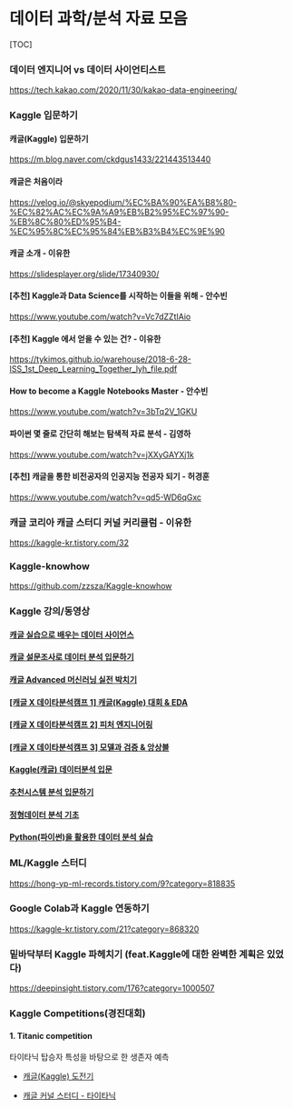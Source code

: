 # 데이터 과학/분석 자료 모음
[TOC]

### 데이터 엔지니어 vs 데이터 사이언티스트

https://tech.kakao.com/2020/11/30/kakao-data-engineering/



### Kaggle 입문하기

#### 캐글(Kaggle) 입문하기

https://m.blog.naver.com/ckdgus1433/221443513440

#### 캐글은 처음이라

https://velog.io/@skyepodium/%EC%BA%90%EA%B8%80-%EC%82%AC%EC%9A%A9%EB%B2%95%EC%97%90-%EB%8C%80%ED%95%B4-%EC%95%8C%EC%95%84%EB%B3%B4%EC%9E%90

#### 캐글 소개 - 이유한

https://slidesplayer.org/slide/17340930/

#### [추천] Kaggle과 Data Science를 시작하는 이들을 위해 - 안수빈

https://www.youtube.com/watch?v=Vc7dZZtIAio

#### [추천] Kaggle 에서 얻을 수 있는 건? - 이유한

https://tykimos.github.io/warehouse/2018-6-28-ISS_1st_Deep_Learning_Together_lyh_file.pdf

#### How to become a Kaggle Notebooks Master - 안수빈 

https://www.youtube.com/watch?v=3bTq2V_1GKU

#### 파이썬 몇 줄로 간단히 해보는 탐색적 자료 분석 - 김영하 

https://www.youtube.com/watch?v=jXXyGAYXj1k

#### [추천] 캐글을 통한 비전공자의 인공지능 전공자 되기 - 허경훈 

https://www.youtube.com/watch?v=qd5-WD6qGxc



### 캐글 코리아 캐글 스터디 커널 커리큘럼 - 이유한

https://kaggle-kr.tistory.com/32



### Kaggle-knowhow

https://github.com/zzsza/Kaggle-knowhow



### Kaggle 강의/동영상

#### [캐글 실습으로 배우는 데이터 사이언스](https://www.inflearn.com/course/%EB%8D%B0%EC%9D%B4%ED%84%B0-%EC%82%AC%EC%9D%B4%EC%96%B8%EC%8A%A4-kaggle/dashboard)

#### [캐글 설문조사로 데이터 분석 입문하기](https://www.inflearn.com/course/캐글-설문조사)

#### [캐글 Advanced 머신러닝 실전 박치기](https://www.inflearn.com/course/캐글-머신러닝-실전)

#### [[캐글 X 데이타분석캠프 1] 캐글(Kaggle) 대회 & EDA](https://tacademy.skplanet.com/live/player/onlineLectureDetail.action?seq=189)

#### [[캐글 X 데이타분석캠프 2] 피처 엔지니어링](https://tacademy.skplanet.com/live/player/onlineLectureDetail.action?seq=191)

#### [[캐글 X 데이타분석캠프 3] 모델과 검증 & 앙상블](https://tacademy.skplanet.com/live/player/onlineLectureDetail.action?seq=192)

#### [Kaggle(캐글) 데이터분석 입문](https://tacademy.skplanet.com/live/player/onlineLectureDetail.action?seq=189)

#### [추천시스템 분석 입문하기](https://tacademy.skplanet.com/live/player/onlineLectureDetail.action?seq=194)

#### [정형데이터 분석 기초](https://tacademy.skplanet.com/live/player/onlineLectureDetail.action?seq=182)

#### [Python(파이썬)을 활용한 데이터 분석 실습](https://tacademy.skplanet.com/live/player/onlineLectureDetail.action?seq=119)



### ML/Kaggle 스터디

https://hong-yp-ml-records.tistory.com/9?category=818835



### Google Colab과 Kaggle 연동하기

https://kaggle-kr.tistory.com/21?category=868320



### 밑바닥부터 Kaggle 파헤치기 (feat.Kaggle에 대한 완벽한 계획은 있었다)

https://deepinsight.tistory.com/176?category=1000507



### Kaggle Competitions(경진대회)

#### 1. Titanic competition

타이타닉 탑승자 특성을 바탕으로 한 생존자 예측

- [캐글(Kaggle) 도전기](https://slidesplayer.org/slide/17955781/)

* [캐글 커널 스터디 - 타이타닉](https://www.youtube.com/watch?v=VOjIb2TJyWg&list=PLC_wC_PMBL5Owf0FCwIFjcFPk5Yuy1heT)